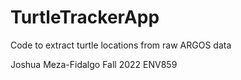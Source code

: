 # TurtleTrackerApp
Code to extract turtle locations from raw ARGOS data

Joshua Meza-Fidalgo
Fall 2022
ENV859